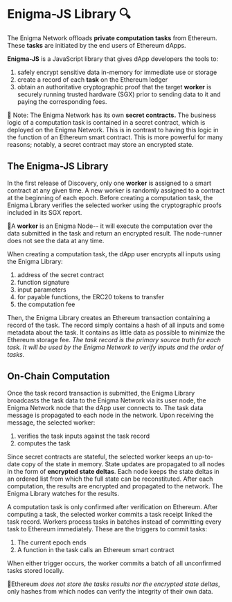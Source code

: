 ﻿
# Enigma-JS Library 🔍

The Enigma Network offloads **private computation tasks** from Ethereum. These **tasks** are initiated by the end users of Ethereum dApps.  

**Enigma-JS** is a JavaScript library that gives dApp developers
the tools to:

1. safely encrypt sensitive data in-memory for immediate use or storage
2. create a record of each **task** on the Ethereum ledger
3. obtain an authoritative cryptographic proof that the target
  **worker** is securely running trusted hardware (SGX) prior to sending data to it and paying the corresponding fees.

🤞 Note: The Enigma Network has its own **secret contracts.** The business logic of a computation task is contained in a secret contract, which is deployed on the Enigma Network. This is in contrast to having this logic in the function of an Ethereum smart contract. This is more powerful for many reasons; notably, a secret contract may store an encrypted state.

## The Enigma-JS Library

In the first release of Discovery, only one **worker** is assigned to a smart contract at any given time. A new worker is randomly assigned to a contract at the beginning of each epoch. Before creating a computation task, the Enigma Library verifies the selected worker using the cryptographic proofs included in its SGX report.

🤞A **worker** is an Enigma Node-- it will execute the computation over the data submitted in the task and return an encrypted result. The node-runner does not see the data at any time.

When creating a computation task, the dApp user encrypts all inputs using the Enigma Library:

1. address of the secret contract
2. function signature
3. input parameters
4. for payable functions, the ERC20 tokens to transfer
5. the computation fee

Then, the Enigma Library creates an Ethereum transaction containing a record of the task. The record simply contains a hash of all inputs and some metadata about the task. It contains as little data as possible to minimize the Ethereum storage fee. *The task record is the primary source truth for each task. It will
be used by the Enigma Network to verify inputs and the order of tasks.*

## On-Chain Computation

Once the task record transaction is submitted, the Enigma
Library broadcasts the task data to the Enigma Network via its
user node, the Enigma Network node that the dApp user
connects to. The task data message is propagated to each node in the network. Upon receiving the message, the selected worker:

1. verifies the task inputs against the task record
2. computes the task

Since secret contracts are stateful, the selected worker keeps an up-to-date copy of the state in memory. State updates are propagated to all nodes in the form of **encrypted state deltas**. Each node keeps the state deltas in an ordered list from which the full state can be reconstituted. After each computation, the results are encrypted and propagated to the network. The Enigma Library watches for the results.

A computation task is only confirmed after verification on Ethereum. After computing a task, the selected worker commits a task receipt linked the task record. Workers process tasks in batches instead of committing every task to Ethereum immediately. These are the triggers to commit tasks:
1. The current epoch ends
2. A function in the task calls an Ethereum smart contract

When either trigger occurs, the worker commits a batch of all
unconfirmed tasks stored locally. 

🤞Ethereum *does not store the tasks results nor the encrypted state deltas*, only hashes from which nodes can verify the integrity of their own data.

